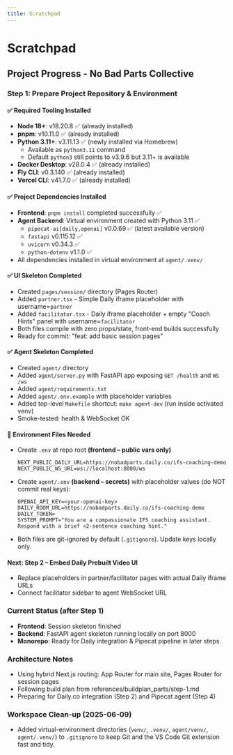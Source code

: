 ```yaml
---
title: Scratchpad
---
```


# Scratchpad

## Project Progress - No Bad Parts Collective

### Step 1: Prepare Project Repository & Environment

#### ✅ Required Tooling Installed
- **Node 18+**: v18.20.8 ✅ (already installed)
- **pnpm**: v10.11.0 ✅ (already installed)
- **Python 3.11+**: v3.11.13 ✅ (newly installed via Homebrew)
  - Available as `python3.11` command
  - Default `python3` still points to v3.9.6 but 3.11+ is available
- **Docker Desktop**: v28.0.4 ✅ (already installed)
- **Fly CLI**: v0.3.140 ✅ (already installed)
- **Vercel CLI**: v41.7.0 ✅ (already installed)

#### ✅ Project Dependencies Installed
- **Frontend**: `pnpm install` completed successfully ✅
- **Agent Backend**: Virtual environment created with Python 3.11 ✅
  - `pipecat-ai[daily,openai]` v0.0.69 ✅ (latest available version)
  - `fastapi` v0.115.12 ✅
  - `uvicorn` v0.34.3 ✅
  - `python-dotenv` v1.1.0 ✅
- All dependencies installed in virtual environment at `agent/.venv/`

#### ✅ UI Skeleton Completed
- Created `pages/session/` directory (Pages Router)
- Added `partner.tsx` - Simple Daily iframe placeholder with username=`partner`
- Added `facilitator.tsx` - Daily iframe placeholder + empty "Coach Hints" panel with username=`facilitator`
- Both files compile with zero props/state, front-end builds successfully
- Ready for commit: "feat: add basic session pages"

#### ✅ Agent Skeleton Completed
- Created `agent/` directory
- Added `agent/server.py` with FastAPI app exposing `GET /health` and `WS /ws`
- Added `agent/requirements.txt`
- Added `agent/.env.example` with placeholder variables
- Added top-level `Makefile` shortcut: `make agent-dev` (run inside activated venv)
- Smoke-tested: health & WebSocket OK

#### 📝 Environment Files Needed
- Create `.env` at repo root **(frontend – public vars only)**
  ```env
  NEXT_PUBLIC_DAILY_URL=https://nobadparts.daily.co/ifs-coaching-demo
  NEXT_PUBLIC_WS_URL=ws://localhost:8000/ws
  ```
- Create `agent/.env` **(backend – secrets)** with placeholder values (do NOT commit real keys):
  ```env
  OPENAI_API_KEY=<your-openai-key>
  DAILY_ROOM_URL=https://nobadparts.daily.co/ifs-coaching-demo
  DAILY_TOKEN=
  SYSTEM_PROMPT="You are a compassionate IFS coaching assistant. Respond with a brief <2-sentence coaching hint."
  ```
- Both files are git-ignored by default (`.gitignore`). Update keys locally only.

#### Next: Step 2 – Embed Daily Prebuilt Video UI
- Replace placeholders in partner/facilitator pages with actual Daily iframe URLs
- Connect facilitator sidebar to agent WebSocket URL

### Current Status (after Step 1)
- **Frontend**: Session skeleton finished
- **Backend**: FastAPI agent skeleton running locally on port 8000
- **Monorepo**: Ready for Daily integration & Pipecat pipeline in later steps

### Architecture Notes
- Using hybrid Next.js routing: App Router for main site, Pages Router for session pages
- Following build plan from references/buildplan_parts/step-1.md
- Preparing for Daily.co integration (Step 2) and Pipecat agent (Step 4)

### Workspace Clean-up (2025-06-09)
- Added virtual-environment directories (`venv/`, `.venv/`, `agent/venv/`, `agent/.venv/`) to `.gitignore` to keep Git and the VS Code Git extension fast and tidy.